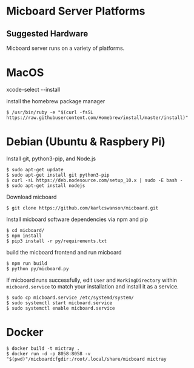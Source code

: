 # Micboard Server Platforms
## Suggested Hardware
Micboard server runs on a variety of platforms.



# MacOS
xcode-select --install

install the homebrew package manager

```
$ /usr/bin/ruby -e "$(curl -fsSL https://raw.githubusercontent.com/Homebrew/install/master/install)"
```


# Debian (Ubuntu & Raspbery Pi)
Install git, python3-pip, and Node.js
```
$ sudo apt-get update
$ sudo apt-get install git python3-pip
$ curl -sL https://deb.nodesource.com/setup_10.x | sudo -E bash -
$ sudo apt-get install nodejs
```

Download micboard
```
$ git clone https://github.com/karlcswanson/micboard.git
```

Install micboard software dependencies via npm and pip
```
$ cd micboard/
$ npm install
$ pip3 install -r py/requirements.txt
```

build the micboard frontend and run micboard
```
$ npm run build
$ python py/micboard.py
```


If micboard runs successfully, edit `User` and `WorkingDirectory` within `micboard.service` to match your installation and install it as a service.
```
$ sudo cp micboard.service /etc/systemd/system/
$ sudo systemctl start micboard.service
$ sudo systemctl enable micboard.service
```
# Docker
```
$ docker build -t mictray .
$ docker run -d -p 8058:8058 -v "$(pwd)"/micboardcfgdir:/root/.local/share/micboard mictray
```
